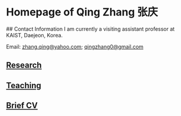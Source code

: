 
# Homepage of Qing Zhang 张庆
<meta name="google-site-verification" content="0giyCWE_wh7Xdvrioq7HFSE4Dyhsdl4GVdRTq-tWQb0" />
## Contact Information
I am currently a visiting assistant professor at KAIST, Daejeon, Korea. 

Email: zhang.qing@yahoo.com; qingzhang0@gmail.com

## [Research](https://zhang1649.github.io/zhangqing/research.html)
## [Teaching](https://zhang1649.github.io/zhangqing/teaching.html)
## [Brief CV](https://zhang1649.github.io/zhangqing/CV.html)








